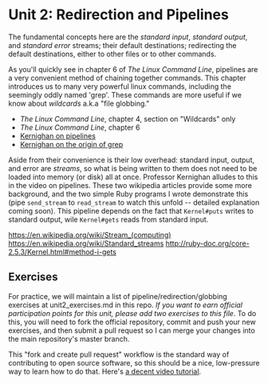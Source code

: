 # Unit 2: Redirection and Pipelines

The fundamental concepts here are the _standard input_, _standard output_, and _standard error_ streams; their default destinations; redirecting the default destinations, either to other files or to other commands. 

As you'll quickly see in chapter 6 of _The Linux Command Line_, pipelines are a very convenient method of chaining together commands. This chapter introduces us to many very powerful linux commands, including the seemingly oddly named 'grep'. These commands are more useful if we know about _wildcards_ a.k.a "file globbing."

* _The Linux Command Line_, chapter 4, section on "Wildcards" only
* _The Linux Command Line_, chapter 6
* [Kernighan on pipelines](https://www.youtube.com/watch?v=bKzonnwoR2I)
* [Kernighan on the origin of grep](https://www.youtube.com/watch?v=NTfOnGZUZDk)

Aside from their convenience is their low overhead: standard input, output, and error are _streams_, so what is being written to them does not need to be loaded into memory (or disk) all at once. Professor Kernighan alludes to this in the video on pipelines. These two wikipedia articles provide some more background, and the two simple Ruby programs I wrote demonstrate this (pipe `send_stream` to `read_stream` to watch this unfold -- detailed explanation coming soon). This pipeline depends on the fact that `Kernel#puts` writes to standard output, wile `Kernel#gets` reads from standard input.

https://en.wikipedia.org/wiki/Stream_(computing)
https://en.wikipedia.org/wiki/Standard_streams
http://ruby-doc.org/core-2.5.3/Kernel.html#method-i-gets

## Exercises

For practice, we will maintain a list of pipeline/redirection/globbing exercises at unit2_exercises.md in this repo. _If you want to earn official participation points for this unit, please add two exercises to this file_. To do this, you will need to fork the official repository, commit and push your new exercises, and then submit a pull request so I can merge your changes into the main repository's master branch.

This "fork and create pull request" workflow is the standard way of contributing to open source software, so this should be a nice, low-pressure way to learn how to do that. Here's [a decent video tutorial](https://www.youtube.com/watch?v=dSl_qnWO104).
